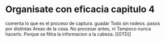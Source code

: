 # Organisate con eficacia capitulo 4

comenta lo que es el proceso de captura. guadar Todo sin rodeos.
pasos por distintas Areas de la casa. No procesar antes, ni Tampoco nunca hacerlo. Porque se filtra la informacion a
la cabeza.
[[GTD]]